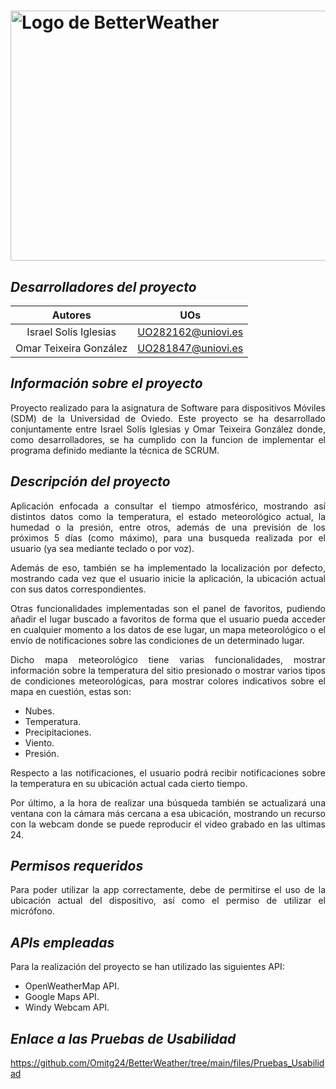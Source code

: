 # <img src="https://user-images.githubusercontent.com/91057639/211689730-a31760df-76da-4ee6-bc6b-8aa34fb7bf3c.png" alt="Logo de BetterWeather" width="900" height="400">

## *Desarrolladores del proyecto*

|            Autores            |         UOs        |
|:-----------------------------:|:------------------:|
|    Israel Solís Iglesias      | UO282162@uniovi.es |
|    Omar Teixeira González     | UO281847@uniovi.es |

## *Información sobre el proyecto*
<p align="justify"> 
Proyecto realizado para la asignatura de Software para dispositivos Móviles (SDM) de la Universidad de Oviedo.
Este proyecto se ha desarrollado conjuntamente entre Israel Solís Iglesias y Omar Teixeira González donde, como desarrolladores, se ha cumplido con la funcion de implementar el programa definido mediante la técnica de SCRUM.
</p>

## *Descripción del proyecto*
<p align="justify">
Aplicación enfocada a consultar el tiempo atmosférico, mostrando así distintos datos como la temperatura, el estado meteorológico actual, la humedad o la presión, entre otros, además de una previsión de los próximos 5 días (como máximo), para una busqueda realizada por el usuario (ya sea mediante teclado o por voz).
</p>

<p align="justify">
Además de eso, también se ha implementado la localización por defecto, mostrando cada vez que el usuario inicie la aplicación, la ubicación actual con sus datos correspondientes.
</p>

<p align="justify">
Otras funcionalidades implementadas son el panel de favoritos, pudiendo añadir el lugar buscado a favoritos de forma que el usuario pueda acceder en cualquier momento a los datos de ese lugar, un mapa meteorológico o el envío de notificaciones sobre las condiciones de un determinado lugar.
</p>

<p align="justify">
Dicho mapa meteorológico tiene varias funcionalidades, mostrar información sobre la temperatura del sitio presionado o mostrar varios tipos de condiciones meteorológicas, para mostrar colores indicativos sobre el mapa en cuestión, estas son:
</p>

   * Nubes.
   * Temperatura.
   * Precipitaciones.
   * Viento.
   * Presión.   
   
<p align="justify">
Respecto a las notificaciones, el usuario podrá recibir notificaciones sobre la temperatura en su ubicación actual cada cierto tiempo.
</p>

<p align="justify">
Por último, a la hora de realizar una búsqueda también se actualizará una ventana con la cámara más cercana a esa ubicación, mostrando un recurso con la webcam donde se puede reproducir el video grabado en las ultimas 24.
</p>

## *Permisos requeridos*
<p align="justify">
Para poder utilizar la app correctamente, debe de permitirse el uso de la ubicación actual del dispositivo, así como el permiso de utilizar el micrófono.
</p>
   
## *APIs empleadas*
Para la realización del proyecto se han utilizado las siguientes API:

   - OpenWeatherMap API.
   - Google Maps API.
   - Windy Webcam API.

## *Enlace a las Pruebas de Usabilidad*
<a href="https://github.com/Omitg24/BetterWeather/tree/main/files/Pruebas_Usabilidad">https://github.com/Omitg24/BetterWeather/tree/main/files/Pruebas_Usabilidad</a>
